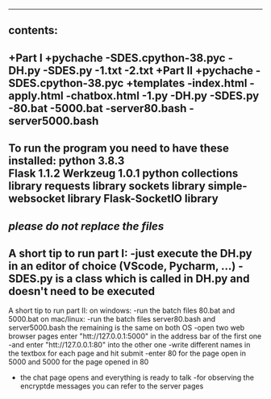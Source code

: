---------
contents:
---------
+Part I
 +__pychache__
 -SDES.cpython-38.pyc
 -DH.py
 -SDES.py
 -1.txt
 -2.txt
+Part II
 +__pychache__
 -SDES.cpython-38.pyc
 +templates
  -index.html
  -apply.html
  -chatbox.html
 -1.py
 -DH.py
 -SDES.py
 -80.bat
 -5000.bat
 -server80.bash
 -server5000.bash
------------------------------------------------------------
To run the program you need to have these installed: 
python 3.8.3  
Flask 1.1.2
Werkzeug 1.0.1
python collections library
requests library
sockets library
simple-websocket library
Flask-SocketIO library
-----------------------------------
***please do not replace the files***
-----------------------------------
A short tip to run part I:
-just execute the DH.py in an editor of choice (VScode, Pycharm, ...)
-SDES.py is a class which is called in DH.py and doesn't need to be executed
------------------------------------
A short tip to run part II:
on windows:
-run the batch files 80.bat and 5000.bat
on mac/linux:
-run the batch files server80.bash and server5000.bash
the remaining is the same on both OS
-open two web browser pages enter "htt://127.0.0.1:5000" in the address bar of the first one
-and enter "htt://127.0.0.1:80" into the other one
-write different names in the textbox for each page and hit submit
-enter 80 for the page open in 5000 and 5000 for the page opened in 80
- the chat page opens and everything is ready to talk
-for observing the encryptde messages you can refer to the server pages
